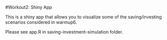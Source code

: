#Workout2: Shiny App

This is a shiny app that allows you to visualize some of the saving/investing scenarios considered in warmup6.

Please see app.R in saving-investment-simulation folder.
